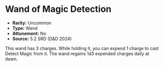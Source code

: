 # Wand of Magic Detection

- **Rarity:** Uncommon
- **Type:** Wand
- **Attunement:** No
- **Source:** 5.2 SRD (D&D 2024)

This wand has 3 charges. While holding it, you can expend 1 charge to cast Detect Magic from it. The wand regains 1d3 expended charges daily at dawn.

